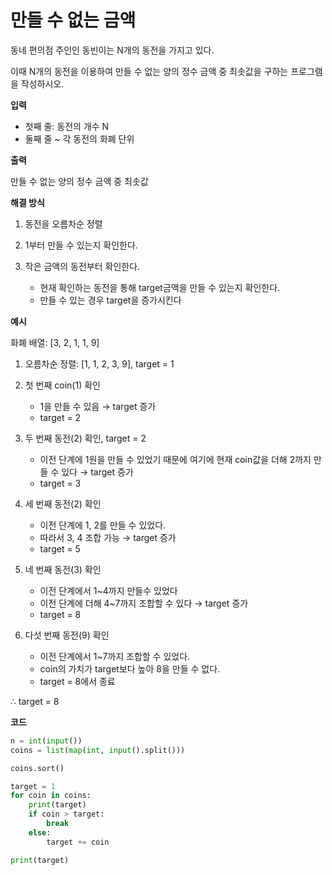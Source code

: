 # 만들 수 없는 금액

동네 편의점 주인인 동빈이는 N개의 동전을 가지고 있다. 

이때 N개의 동전을 이용하여 만들 수 없는 양의 정수 금액 중 최솟값을 구하는 프로그램을 작성하시오.

**입력**

- 첫째 줄: 동전의 개수 N
- 둘째 줄 ~ 각 동전의 화폐 단위

**출력**

만들 수 없는 양의 정수 금액 중 최솟값

**해결 방식**



1. 동전을 오름차순 정렬

2. 1부터 만들 수 있는지 확인한다. 

3. 작은 금액의 동전부터 확인한다.
    - 현재 확인하는 동전을 통해 target금액을 만들 수 있는지 확인한다.
    - 만들 수 있는 경우 target을 증가시킨다

**예시**

화폐 배열: [3, 2, 1, 1, 9]

1. 오름차순 정렬: [1, 1, 2, 3, 9], target = 1

2. 첫 번째 coin(1) 확인
    - 1을 만들 수 있음 → target 증가
    - target = 2

3. 두 번째 동전(2) 확인, target = 2
    - 이전 단계에 1원을 만들 수 있었기 때문에 여기에 현재 coin값을 더해 2까지 만들 수 있다 → target 증가
    - target = 3

4. 세 번째 동전(2) 확인
    - 이전 단계에 1, 2를 만들 수 있었다.
    - 따라서 3, 4 조합 가능 → target 증가
    - target = 5

5. 네 번째 동전(3) 확인
    - 이전 단계에서 1~4까지 만들수 있었다
    - 이전 단계에 더해 4~7까지 조합할 수 있다 → target 증가
    - target = 8

6. 다섯 번째 동전(9) 확인
    - 이전 단계에서 1~7까지 조합할 수 있었다.
    - coin의 가치가 target보다 높아 8을 만들 수 없다.
    - target = 8에서 종료

∴ target = 8

**코드**

```python
n = int(input())
coins = list(map(int, input().split()))

coins.sort()

target = 1
for coin in coins:
    print(target)
    if coin > target:
        break
    else: 
        target += coin

print(target)   
```